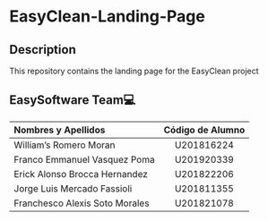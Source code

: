 # EasyClean-Landing-Page

## Description
This repository contains the landing page for the EasyClean project

## EasySoftware Team💻
| Nombres y Apellidos | Código de Alumno |
| :---         |     :---:      |
| William’s Romero Moran | U201816224 |
| Franco Emmanuel Vasquez Poma | U201920339 |
| Erick Alonso Brocca Hernandez | U201822206 |
| Jorge Luis Mercado Fassioli | U201811355 |
| Franchesco Alexis Soto Morales | U201821078 |

